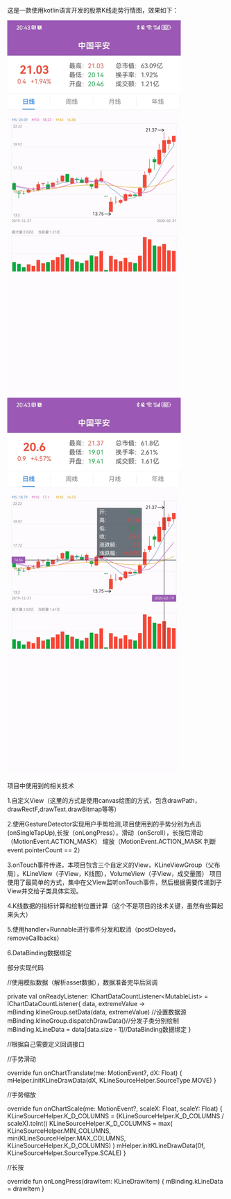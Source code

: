 这是一款使用kotlin语言开发的股票K线走势行情图，效果如下：



<img src="https://github.com/huangfangjing/KLine/blob/master/show1.jpg" width="400px">   <img src="https://github.com/huangfangjing/KLine/blob/master/show2.jpg" width="400px">    




项目中使用到的相关技术



1.自定义View（这里的方式是使用canvas绘图的方式，包含drawPath，drawRectF,drawText.drawBitmap等等）

2.使用GestureDetector实现用户手势检测,项目使用到的手势分别为点击(onSingleTapUp),长按（onLongPress），滑动（onScroll），长按后滑动（MotionEvent.ACTION_MASK）
  缩放（MotionEvent.ACTION_MASK 判断event.pointerCount == 2）
  
3.onTouch事件传递，本项目包含三个自定义的View，KLineViewGroup（父布局），KLineView（子View，K线图），VolumeView（子View，成交量图）
  项目使用了最简单的方式，集中在父View监听onTouch事件，然后根据需要传递到子View并交给子类具体实现。
  
4.K线数据的指标计算和绘制位置计算（这个不是项目的技术关键，虽然有些算起来头大）

5.使用handler+Runnable进行事件分发和取消（postDelayed，removeCallbacks）

6.DataBinding数据绑定

部分实现代码

//使用模拟数据（解析asset数据），数据准备完毕后回调

private val onReadyListener: IChartDataCountListener<MutableList<KLineDrawItem>> =
        IChartDataCountListener{ data, extremeValue ->
            mBinding.klineGroup.setData(data, extremeValue) //设置数据源
            mBinding.klineGroup.dispatchDrawData()//分发子类分别绘制
            mBinding.kLineData = data[data.size - 1]//DataBinding数据绑定
        }

 //根据自己需要定义回调接口

//手势滑动

override fun onChartTranslate(me: MotionEvent?, dX: Float) {
        mHelper.initKLineDrawData(dX, KLineSourceHelper.SourceType.MOVE)
        }

 //手势缩放   
 
override fun onChartScale(me: MotionEvent?, scaleX: Float, scaleY: Float) {
        KLineSourceHelper.K_D_COLUMNS = (KLineSourceHelper.K_D_COLUMNS / scaleX).toInt()
        KLineSourceHelper.K_D_COLUMNS =
            max(
                KLineSourceHelper.MIN_COLUMNS,
                min(KLineSourceHelper.MAX_COLUMNS, KLineSourceHelper.K_D_COLUMNS)
            )
        mHelper.initKLineDrawData(0f, KLineSourceHelper.SourceType.SCALE)
    }

//长按

override fun onLongPress(drawItem: KLineDrawItem) {
        mBinding.kLineData = drawItem
    }

